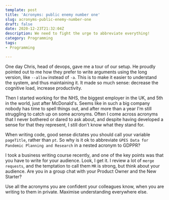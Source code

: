 ```yaml
---
template: post
title: 'Acronyms: public enemy number one'
slug: acronyms-public-enemy-number-one
draft: false
date: 2020-12-23T21:32:04Z
description: We need to fight the urge to abbreviate everything!
category: Programming
tags:
- Programming

---
```

One day Chris, head of devops, gave me a tour of our setup. He proudly pointed out to me how they prefer to write arguments using the long version, like `--allow` instead of `-a`. This is to make it easier to understand the system, and thus maintaining it. It made so much sense: decrease the cognitive load, increase productivity.

Then I started working for the NHS, the biggest employer in the UK, and 5th in the world, just after McDonald's. Seems like in such a big company nobody has time to spell things out, and after more than a year I'm still struggling to catch up on some acronyms. Often I come across acronyms that I never bothered or dared to ask about, and despite having developed a sense for that they represent, I still don't know what they stand for.

When writing code, good sense dictates you should call your variable `pageTitle`, rather than `pt`. So why is it ok to abbreviate `GPES Data for Pandemic Planning and Research` in a nested acronym to GDPPR?

I took a business writing course recently, and one of the key points was that you have to write for your audience. Look, I get it. I review a lot of `merge requests`, and the temptation to call them `MR` is strong, but think about your audience. Are you in a group chat with your Product Owner and the New Starter?

Use all the acronyms you are confident your colleagues know, when you are writing to them in private. Maximise understanding everywhere else.